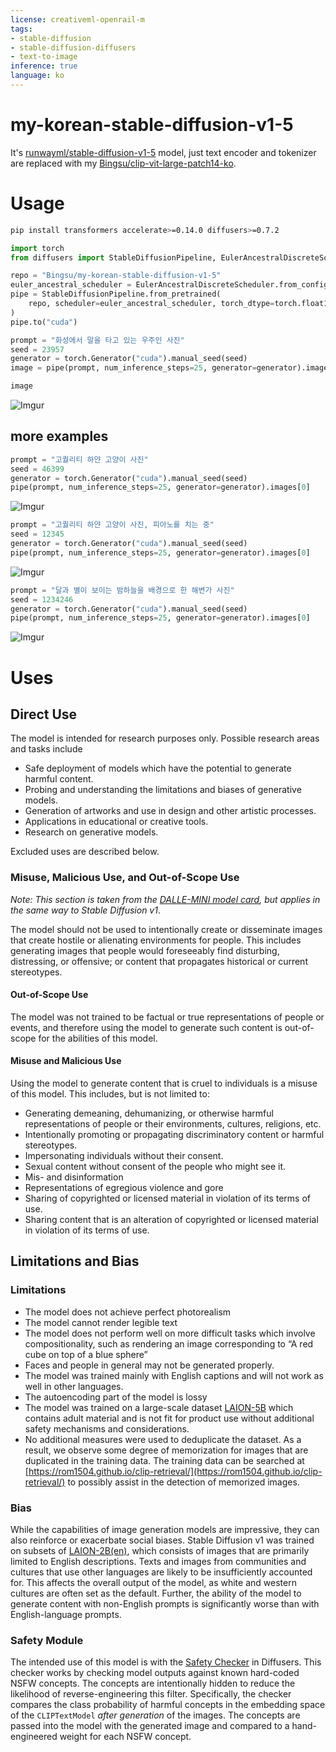 ```yaml
---
license: creativeml-openrail-m
tags:
- stable-diffusion
- stable-diffusion-diffusers
- text-to-image
inference: true
language: ko
---
```


# my-korean-stable-diffusion-v1-5

It's [runwayml/stable-diffusion-v1-5](https://huggingface.co/runwayml/stable-diffusion-v1-5) model, just text encoder and tokenizer are replaced with my [Bingsu/clip-vit-large-patch14-ko](https://huggingface.co/Bingsu/clip-vit-large-patch14-ko).

# Usage

```sh
pip install transformers accelerate>=0.14.0 diffusers>=0.7.2
```

```python
import torch
from diffusers import StableDiffusionPipeline, EulerAncestralDiscreteScheduler

repo = "Bingsu/my-korean-stable-diffusion-v1-5"
euler_ancestral_scheduler = EulerAncestralDiscreteScheduler.from_config(repo, subfolder="scheduler")
pipe = StableDiffusionPipeline.from_pretrained(
    repo, scheduler=euler_ancestral_scheduler, torch_dtype=torch.float16,
)
pipe.to("cuda")
```

```python
prompt = "화성에서 말을 타고 있는 우주인 사진"
seed = 23957
generator = torch.Generator("cuda").manual_seed(seed)
image = pipe(prompt, num_inference_steps=25, generator=generator).images[0]
```

```python
image
```
![Imgur](https://i.imgur.com/JwthHe1.png)

## more examples

```python
prompt = "고퀄리티 하얀 고양이 사진"
seed = 46399
generator = torch.Generator("cuda").manual_seed(seed)
pipe(prompt, num_inference_steps=25, generator=generator).images[0]
```
![Imgur](https://i.imgur.com/Ex6zbjN.png)

```python
prompt = "고퀄리티 하얀 고양이 사진, 피아노를 치는 중"
seed = 12345
generator = torch.Generator("cuda").manual_seed(seed)
pipe(prompt, num_inference_steps=25, generator=generator).images[0]
```
![Imgur](https://i.imgur.com/1d4GpTH.png)

```python
prompt = "달과 별이 보이는 밤하늘을 배경으로 한 해변가 사진"
seed = 1234246
generator = torch.Generator("cuda").manual_seed(seed)
pipe(prompt, num_inference_steps=25, generator=generator).images[0]
```
![Imgur](https://i.imgur.com/9NhKaAo.png)

# Uses

## Direct Use 
The model is intended for research purposes only. Possible research areas and
tasks include

- Safe deployment of models which have the potential to generate harmful content.
- Probing and understanding the limitations and biases of generative models.
- Generation of artworks and use in design and other artistic processes.
- Applications in educational or creative tools.
- Research on generative models.

Excluded uses are described below.

 ### Misuse, Malicious Use, and Out-of-Scope Use
_Note: This section is taken from the [DALLE-MINI model card](https://huggingface.co/dalle-mini/dalle-mini), but applies in the same way to Stable Diffusion v1_.


The model should not be used to intentionally create or disseminate images that create hostile or alienating environments for people. This includes generating images that people would foreseeably find disturbing, distressing, or offensive; or content that propagates historical or current stereotypes.

#### Out-of-Scope Use
The model was not trained to be factual or true representations of people or events, and therefore using the model to generate such content is out-of-scope for the abilities of this model.

#### Misuse and Malicious Use
Using the model to generate content that is cruel to individuals is a misuse of this model. This includes, but is not limited to:

- Generating demeaning, dehumanizing, or otherwise harmful representations of people or their environments, cultures, religions, etc.
- Intentionally promoting or propagating discriminatory content or harmful stereotypes.
- Impersonating individuals without their consent.
- Sexual content without consent of the people who might see it.
- Mis- and disinformation
- Representations of egregious violence and gore
- Sharing of copyrighted or licensed material in violation of its terms of use.
- Sharing content that is an alteration of copyrighted or licensed material in violation of its terms of use.

## Limitations and Bias

### Limitations

- The model does not achieve perfect photorealism
- The model cannot render legible text
- The model does not perform well on more difficult tasks which involve compositionality, such as rendering an image corresponding to “A red cube on top of a blue sphere”
- Faces and people in general may not be generated properly.
- The model was trained mainly with English captions and will not work as well in other languages.
- The autoencoding part of the model is lossy
- The model was trained on a large-scale dataset
  [LAION-5B](https://laion.ai/blog/laion-5b/) which contains adult material
  and is not fit for product use without additional safety mechanisms and
  considerations.
- No additional measures were used to deduplicate the dataset. As a result, we observe some degree of memorization for images that are duplicated in the training data.
  The training data can be searched at [https://rom1504.github.io/clip-retrieval/](https://rom1504.github.io/clip-retrieval/) to possibly assist in the detection of memorized images.

### Bias

While the capabilities of image generation models are impressive, they can also reinforce or exacerbate social biases. 
Stable Diffusion v1 was trained on subsets of [LAION-2B(en)](https://laion.ai/blog/laion-5b/), 
which consists of images that are primarily limited to English descriptions. 
Texts and images from communities and cultures that use other languages are likely to be insufficiently accounted for. 
This affects the overall output of the model, as white and western cultures are often set as the default. Further, the 
ability of the model to generate content with non-English prompts is significantly worse than with English-language prompts.

### Safety Module

The intended use of this model is with the [Safety Checker](https://github.com/huggingface/diffusers/blob/main/src/diffusers/pipelines/stable_diffusion/safety_checker.py) in Diffusers. 
This checker works by checking model outputs against known hard-coded NSFW concepts.
The concepts are intentionally hidden to reduce the likelihood of reverse-engineering this filter.
Specifically, the checker compares the class probability of harmful concepts in the embedding space of the `CLIPTextModel` *after generation* of the images. 
The concepts are passed into the model with the generated image and compared to a hand-engineered weight for each NSFW concept.